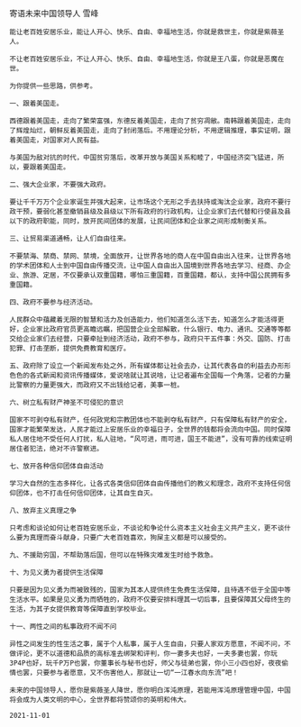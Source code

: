 寄语未来中国领导人
雪峰

    能让老百姓安居乐业，能让人开心、快乐、自由、幸福地生活，你就是救世主，你就是紫薇圣人。

    不让老百姓安居乐业，不让人开心、快乐、自由、幸福地生活，你就是王八蛋，你就是恶魔在世。

    为你提供一些思路，供参考。

    一、跟着美国走。

    西德跟着美国走，走向了繁荣富强，东德反着美国走，走向了贫穷凋敝。南韩跟着美国走，走向了辉煌灿烂，朝鲜反着美国走，走向了封闭落后。不用理论分析，不用逻辑推理，事实证明，跟着美国走，对国家对人民有益。

    与美国为敌对抗的时代，中国贫穷落后，改革开放与美国关系和睦了，中国经济突飞猛进，所以，要跟着美国走。

    二、强大企业家，不要强大政府。

    要让千千万万个企业家诞生并强大起来，让市场这个无形之手去扶持或淘汰企业家，政府不要行政干预，要弱化甚至撤销县级及县级以下所有政府的行政机构，让企业家们去代替和行使县及县以下的政府职能，同时，放开民间团体的发展，让民间团体和企业家之间形成制衡关系。

    三、让贸易渠道通畅，让人们自由往来。

    不要禁海、禁商、禁网、禁境，全面放开，让世界各地的商人在中国自由出入往来，让世界各地的学术团体和人士到中国自由传播交流，让中国人自由出入国境到世界各地去学习、经商、办企业、旅游、定居，不仅要承认双重国籍，哪怕三重国籍，百重国籍，都认，支持中国公民拥有多重国籍。

    四、政府不要参与经济活动。

    人民群众中蕴藏着无限的智慧和活力及创造能力，他们知道怎么活下去，知道怎么才能活得更好，企业家比政府官员更高瞻远瞩，把国营企业全部解散，什么银行、电力、通讯、交通等等都交给企业家们去经营，只要牵扯到经济活动，政府不参与，政府只干五件事：外交、国防、打击犯罪、打击垄断，提供免费教育和医疗。

    五、政府除了设立一个新闻发布处之外，所有媒体都让社会去办，让其代表各自的利益去办形形色色的各式新闻和资讯传播媒体，爱说啥就让其说啥，让记者遍布全国每一个角落，记者的力量比警察的力量更强大，而政府又不出钱给记者，美事一桩。

    六、树立私有财产神圣不可侵犯的意识

    国家不可剥夺私有财产，任何政党和宗教团体也不能剥夺私有财产，只有保障私有财产的安全，国家才能繁荣发达，人民才能过上安居乐业的幸福日子，全世界的钱都将会流向中国。同时保障私人居住地不受任何人打扰，私人驻地，“风可进，雨可进，国王不能进”，没有可靠的线索证明居住者犯法，绝对不许警察进。

    七、放开各种信仰团体自由活动

    学习大自然的生态多样化，让各式各类信仰团体自由传播他们的教义和理念，政府不支持任何信仰团体，也不打击任何信仰团体，让其自生自灭。

    八、放弃主义真理之争

    只考虑和谈论如何让老百姓安居乐业，不谈论和争论什么资本主义社会主义共产主义，更不谈什么要为真理而奋斗献身，只要广大老百姓喜欢，狗屎主义都是可以接受的。

    九、不援助穷国，不帮助落后国，但可以在特殊灾难发生时给予救急。

    十、为见义勇为者提供生活保障

    只要是因为见义勇为而被致残的，国家为其本人提供终生免费生活保障，且待遇不低于全国中等生活水平。如果是见义勇为而牺牲的，政府不仅要安排料理其一切后事，且要保障其父母终生的生活，为其子女提供教育等保障直到学校毕业。

    十一、两性之间的私事政府不闻不问

    异性之间发生的性生活之事，属于个人私事，属于人生自由，只要人家双方愿意，不闻不问，不做评论，更不以道德和品质的高标准去绑架和评判，你一妻多夫也好，一夫多妻也罢，你玩3P4P也好，玩千P万P也罢，你董事长与秘书也好，师父与徒弟也罢，你小三小四也好，夜夜偷情也罢，只要参与者愿意，又不伤害他人，那就让一切“一江春水向东流”吧！

    未来的中国领导人，愿你是紫薇圣人降世，愿你明白浑沌原理，若能用浑沌原理管理中国，中国将会成为人类文明的中心，全世界都将赞颂你的英明和伟大。

    2021-11-01



